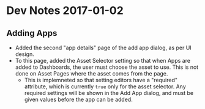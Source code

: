 # Dev Notes 2017-01-02

## Adding Apps

* Added the second "app details" page of the add app dialog, as per UI design.
* To this page, added the Asset Selector setting so that when Apps are added to Dashboards, the user must choose the asset to use. This is not done on Asset Pages where the asset comes from the page.
  * This is implemneted so that setting editors have a "required" attribute, which is currently `true` only for the asset selector. Any required settings will be shown in the Add App dialog, and must be given values before the app can be added.

